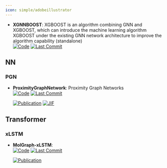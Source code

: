 ```yaml
---
icon: simple/adobeillustrator
---
```





- **XGNNBOOST**: XGBOOST is an algorithm combining GNN and XGBOOST, which can introduce the machine learning algorithm XGBOOST under the existing GNN network architecture to improve the algorithm capability (standalone)  
    [![Code](https://img.shields.io/github/stars/chenxiaowei-vincent/XGraphBoost?style=for-the-badge&logo=github)](https://github.com/chenxiaowei-vincent/XGraphBoost) 
    [![Last Commit](https://img.shields.io/github/last-commit/chenxiaowei-vincent/XGraphBoost?style=for-the-badge&logo=github)](https://github.com/chenxiaowei-vincent/XGraphBoost) 



## **NN**

### **PGN**

- **ProximityGraphNetwork**: Proximity Graph Networks  
    [![Code](https://img.shields.io/github/stars/keiserlab/torch_pgn?style=for-the-badge&logo=github)](https://github.com/keiserlab/torch_pgn) 
    [![Last Commit](https://img.shields.io/github/last-commit/keiserlab/torch_pgn?style=for-the-badge&logo=github)](https://github.com/keiserlab/torch_pgn) 

    [![Publication](https://img.shields.io/badge/Publication-Citations:4-blue?style=for-the-badge&logo=bookstack)](https://doi.org/10.1021/acs.jcim.4c00311) 
    [![JIF](https://img.shields.io/badge/Impact_Factor-5.60-purple?style=for-the-badge&logo=academia)](https://doi.org/10.1021/acs.jcim.4c00311)


## **Transformer**

### **xLSTM**

- **MolGraph-xLSTM**:   
    [![Code](https://img.shields.io/github/stars/syan1992/MolGraph-xLSTM?style=for-the-badge&logo=github)](https://github.com/syan1992/MolGraph-xLSTM.git) 
    [![Last Commit](https://img.shields.io/github/last-commit/syan1992/MolGraph-xLSTM?style=for-the-badge&logo=github)](https://github.com/syan1992/MolGraph-xLSTM.git) 

    [![Publication](https://img.shields.io/badge/Publication-Citations:0-blue?style=for-the-badge&logo=bookstack)](https://doi.org/10.48550/arXiv.2501.18439) 


